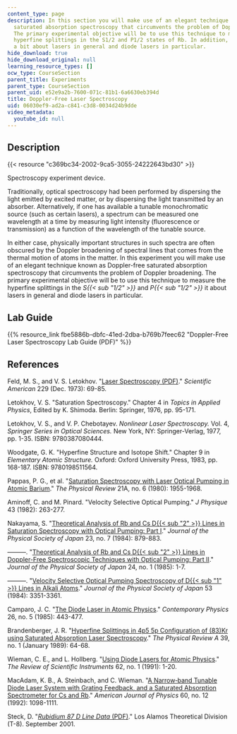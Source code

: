 ```yaml
---
content_type: page
description: In this section you will make use of an elegant technique known as Doppler-free
  saturated absorption spectroscopy that circumvents the problem of Doppler broadening.
  The primary experimental objective will be to use this technique to measure the
  hyperfine splittings in the S1/2 and P1/2 states of Rb. In addition, you will learn
  a bit about lasers in general and diode lasers in particular.
hide_download: true
hide_download_original: null
learning_resource_types: []
ocw_type: CourseSection
parent_title: Experiments
parent_type: CourseSection
parent_uid: e52e9a2b-7600-071c-81b1-6a6630eb394d
title: Doppler-Free Laser Spectroscopy
uid: 06030ef9-ad2a-c841-c3d8-0034d24b9dde
video_metadata:
  youtube_id: null
---
```


Description
-----------

{{< resource "c369bc34-2002-9ca5-3055-24222643bd30" >}}

Spectroscopy experiment device.

Traditionally, optical spectroscopy had been performed by dispersing the light emitted by excited matter, or by dispersing the light transmitted by an absorber. Alternatively, if one has available a tunable monochromatic source (such as certain lasers), a spectrum can be measured one wavelength at a time by measuring light intensity (fluorescence or transmission) as a function of the wavelength of the tunable source.

In either case, physically important structures in such spectra are often obscured by the Doppler broadening of spectral lines that comes from the thermal motion of atoms in the matter. In this experiment you will make use of an elegant technique known as Doppler-free saturated absorption spectroscopy that circumvents the problem of Doppler broadening. The primary experimental objective will be to use this technique to measure the hyperfine splittings in the _S{{< sub "1/2" >}}_ and _P{{< sub "1/2" >}}_ it about lasers in general and diode lasers in particular.

Lab Guide
---------

{{% resource_link fbe5886b-dbfc-41ed-2dba-b769b7feec62 "Doppler-Free Laser Spectroscopy Lab Guide (PDF)" %}}

References
----------

Feld, M. S., and V. S. Letokhov. "[Laser Spectroscopy (PDF)](https://www.nature.com/scientificamerican/journal/v229/n6/pdf/scientificamerican1273-69.pdf)." _Scientific American_ 229 (Dec. 1973): 69-85.

Letokhov, V. S. "Saturation Spectroscopy." Chapter 4 in _Topics in Applied Physics_, Edited by K. Shimoda. Berlin: Springer, 1976, pp. 95-171.

Letokhov, V. S., and V. P. Chebotayev. _Nonlinear Laser Spectroscopy._ Vol. 4, _Springer Series in Optical Sciences._ New York, NY: Springer-Verlag, 1977, pp. 1-35. ISBN: 9780387080444.

Woodgate, G. K. "Hyperfine Structure and Isotope Shift." Chapter 9 in _Elementary Atomic Structure._ Oxford: Oxford University Press, 1983, pp. 168-187. ISBN: 9780198511564.

Pappas, P. G., et al. "[Saturation Spectroscopy with Laser Optical Pumping in Atomic Barium](https://journals.aps.org/pra/abstract/10.1103/PhysRevA.21.1955)." _The Physical Review_ 21A, no. 6 (1980): 1955-1968.

Aminoff, C. and M. Pinard. "Velocity Selective Optical Pumping." _J Physique_ 43 (1982): 263-277.

Nakayama, S. "[Theoretical Analysis of Rb and Cs D{{< sub "2" >}} Lines in Saturation Spectroscopy with Optical Pumping: Part I](http://iopscience.iop.org/article/10.1143/JJAP.23.879/meta)." _Journal of the Physical Society of Japan_ 23, no. 7 (1984): 879-883.

———. "[Theoretical Analysis of Rb and Cs D{{< sub "2" >}} Lines in Doppler-Free Spectroscopic Techniques with Optical Pumping: Part II](http://iopscience.iop.org/article/10.1143/JJAP.24.1/meta)." _Journal of the Physical Society of Japan_ 24, no. 1 (1985): 1-7.

———. "[Velocity Selective Optical Pumping Spectroscopy of D{{< sub "1" >}} Lines in Alkali Atoms](https://journals.jps.jp/doi/abs/10.1143/JPSJ.53.3351)." _Journal of the Physical Society of Japan_ 53 (1984): 3351-3361.

Camparo, J. C. "[The Diode Laser in Atomic Physics](https://www.tandfonline.com/doi/abs/10.1080/00107518508210984)." _Contemporary Physics_ 26, no. 5 (1985): 443-477.

Brandenberger, J. R. "[Hyperfine Splittings in 4p5 5p Configuration of (83)Kr using Saturated Absorption Laser Spectroscopy](https://journals.aps.org/pra/abstract/10.1103/PhysRevA.39.64)." _The Physical Review A_ 39, no. 1 (January 1989): 64-68.

Wieman, C. E., and L. Hollberg. "[Using Diode Lasers for Atomic Physics](https://aip.scitation.org/doi/10.1063/1.1142305)." _The Review of Scientific Instruments_ 62, no. 1 (1991): 1-20.

MacAdam, K. B., A. Steinbach, and C. Wieman. "[A Narrow‐band Tunable Diode Laser System with Grating Feedback, and a Saturated Absorption Spectrometer for Cs and Rb](https://aapt.scitation.org/doi/10.1119/1.16955)." _American Journal of Physics_ 60, no. 12 (1992): 1098-1111.

Steck, D. "[_Rubidium 87 D Line Data_ (PDF)](http://www.steck.us/alkalidata/rubidium87numbers.1.6.pdf)." Los Alamos Theoretical Division (T-8). September 2001.